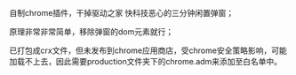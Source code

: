 自制chrome插件，干掉驱动之家 快科技恶心的三分钟闲置弹窗；

原理非常非常简单，移除弹窗的dom元素就行；

已打包成crx文件，但未发布到chrome应用商店，受chrome安全策略影响，可能加载不上去，因此需要production文件夹下的chrome.adm来添加至白名单中。
